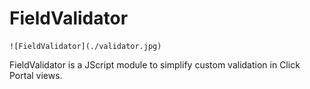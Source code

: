 FieldValidator
==============
    ![FieldValidator](./validator.jpg)
    
FieldValidator is a JScript module to simplify custom validation in
Click Portal views.


